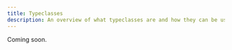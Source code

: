 ```yaml
---
title: Typeclasses
description: An overview of what typeclasses are and how they can be used.
---
```


Coming soon.

